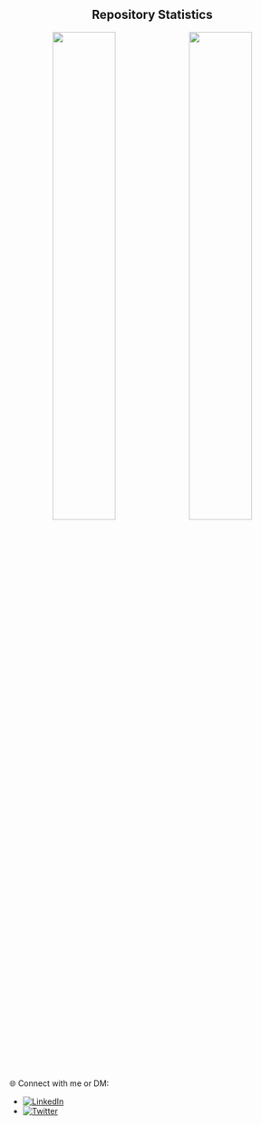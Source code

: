 
  <h2 align="center">Repository  Statistics</h2>
<p align="center">
  <img width="47%" src="https://github-readme-stats.vercel.app/api?username=daniyyell-dev&show_icons=true&theme=tokyonight" />
  <img width="47%" src="https://github-readme-streak-stats.herokuapp.com/?user=daniyyell-dev&theme=tokyonight" />  
</p>

🌐 Connect with me or DM:

- [![LinkedIn](https://img.shields.io/badge/LinkedIn-Connect-blue)](https://www.linkedin.com/in/daniel-jeremiah)
- [![Twitter](https://img.shields.io/twitter/follow/dani_yyell?style=social)](https://twitter.com/dani_yyell)

